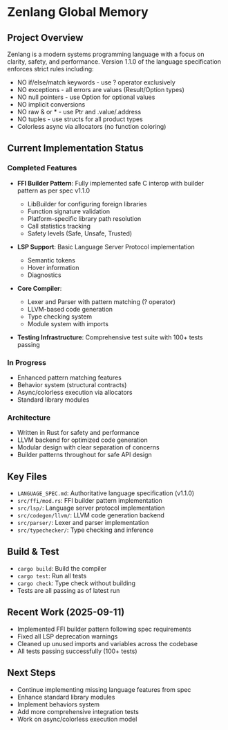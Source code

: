 # Zenlang Global Memory

## Project Overview
Zenlang is a modern systems programming language with a focus on clarity, safety, and performance. Version 1.1.0 of the language specification enforces strict rules including:
- NO if/else/match keywords - use ? operator exclusively
- NO exceptions - all errors are values (Result/Option types)
- NO null pointers - use Option<T> for optional values
- NO implicit conversions
- NO raw & or * - use Ptr<T> and .value/.address
- NO tuples - use structs for all product types
- Colorless async via allocators (no function coloring)

## Current Implementation Status

### Completed Features
- **FFI Builder Pattern**: Fully implemented safe C interop with builder pattern as per spec v1.1.0
  - LibBuilder for configuring foreign libraries
  - Function signature validation
  - Platform-specific library path resolution
  - Call statistics tracking
  - Safety levels (Safe, Unsafe, Trusted)
  
- **LSP Support**: Basic Language Server Protocol implementation
  - Semantic tokens
  - Hover information
  - Diagnostics
  
- **Core Compiler**: 
  - Lexer and Parser with pattern matching (? operator)
  - LLVM-based code generation
  - Type checking system
  - Module system with imports
  
- **Testing Infrastructure**: Comprehensive test suite with 100+ tests passing

### In Progress
- Enhanced pattern matching features
- Behavior system (structural contracts)
- Async/colorless execution via allocators
- Standard library modules

### Architecture
- Written in Rust for safety and performance
- LLVM backend for optimized code generation
- Modular design with clear separation of concerns
- Builder patterns throughout for safe API design

## Key Files
- `LANGUAGE_SPEC.md`: Authoritative language specification (v1.1.0)
- `src/ffi/mod.rs`: FFI builder pattern implementation
- `src/lsp/`: Language server protocol implementation
- `src/codegen/llvm/`: LLVM code generation backend
- `src/parser/`: Lexer and parser implementation
- `src/typechecker/`: Type checking and inference

## Build & Test
- `cargo build`: Build the compiler
- `cargo test`: Run all tests
- `cargo check`: Type check without building
- Tests are all passing as of latest run

## Recent Work (2025-09-11)
- Implemented FFI builder pattern following spec requirements
- Fixed all LSP deprecation warnings
- Cleaned up unused imports and variables across the codebase
- All tests passing successfully (100+ tests)

## Next Steps
- Continue implementing missing language features from spec
- Enhance standard library modules
- Implement behaviors system
- Add more comprehensive integration tests
- Work on async/colorless execution model